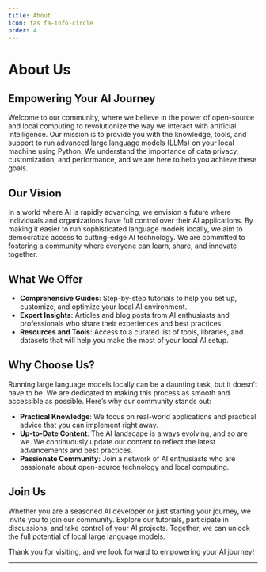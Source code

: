 ```yaml
---
title: About
icon: fas fa-info-circle
order: 4
---
```

# About Us

## Empowering Your AI Journey

Welcome to our community, where we believe in the power of open-source and local computing to revolutionize the way we interact with artificial intelligence. Our mission is to provide you with the knowledge, tools, and support to run advanced large language models (LLMs) on your local machine using Python. We understand the importance of data privacy, customization, and performance, and we are here to help you achieve these goals.

## Our Vision

In a world where AI is rapidly advancing, we envision a future where individuals and organizations have full control over their AI applications. By making it easier to run sophisticated language models locally, we aim to democratize access to cutting-edge AI technology. We are committed to fostering a community where everyone can learn, share, and innovate together.

## What We Offer

- **Comprehensive Guides**: Step-by-step tutorials to help you set up, customize, and optimize your local AI environment.
- **Expert Insights**: Articles and blog posts from AI enthusiasts and professionals who share their experiences and best practices.
- **Resources and Tools**: Access to a curated list of tools, libraries, and datasets that will help you make the most of your local AI setup.

## Why Choose Us?

Running large language models locally can be a daunting task, but it doesn't have to be. We are dedicated to making this process as smooth and accessible as possible. Here’s why our community stands out:

- **Practical Knowledge**: We focus on real-world applications and practical advice that you can implement right away.
- **Up-to-Date Content**: The AI landscape is always evolving, and so are we. We continuously update our content to reflect the latest advancements and best practices.
- **Passionate Community**: Join a network of AI enthusiasts who are passionate about open-source technology and local computing.

## Join Us

Whether you are a seasoned AI developer or just starting your journey, we invite you to join our community. Explore our tutorials, participate in discussions, and take control of your AI projects. Together, we can unlock the full potential of local large language models.

Thank you for visiting, and we look forward to empowering your AI journey!

---


